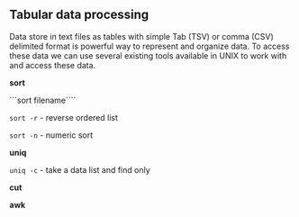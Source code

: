 ## Tabular data processing
Data store in text files as tables with simple Tab (TSV) or comma (CSV) delimited format is powerful way to represent and organize data. To access these data we can use several existing tools available in UNIX to work with and access these data.

**sort**

```sort filename````

```sort -r``` - reverse ordered list

```sort -n``` - numeric sort

**uniq**

```uniq -c``` - take a data list and find only

**cut**

**awk**
